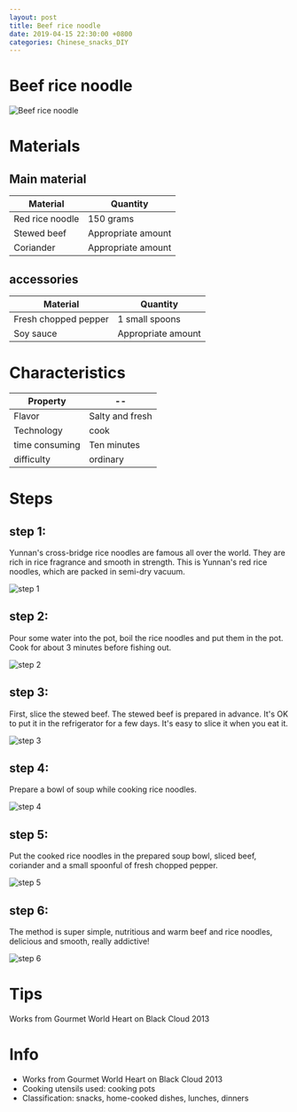 ```yaml
---
layout: post
title: Beef rice noodle
date: 2019-04-15 22:30:00 +0800
categories: Chinese_snacks_DIY
---
```


# Beef rice noodle

![Beef rice noodle]({{site.baseurl}}/img/431306/431306.jpg)

# Materials


## Main material

Material|Quantity
--|--
Red rice noodle|150 grams
Stewed beef|Appropriate amount
Coriander|Appropriate amount

## accessories

Material|Quantity
--|--
Fresh chopped pepper|1 small spoons
Soy sauce|Appropriate amount

# Characteristics

Property|--
--|--
Flavor|Salty and fresh
Technology|cook
time consuming|Ten minutes
difficulty|ordinary

# Steps

## step 1:

Yunnan's cross-bridge rice noodles are famous all over the world. They are rich in rice fragrance and smooth in strength. This is Yunnan's red rice noodles, which are packed in semi-dry vacuum.

![step 1]({{site.baseurl}}/img/431306/1.jpg)

## step 2:

Pour some water into the pot, boil the rice noodles and put them in the pot. Cook for about 3 minutes before fishing out.

![step 2]({{site.baseurl}}/img/431306/2.jpg)

## step 3:

First, slice the stewed beef. The stewed beef is prepared in advance. It's OK to put it in the refrigerator for a few days. It's easy to slice it when you eat it.

![step 3]({{site.baseurl}}/img/431306/3.jpg)

## step 4:

Prepare a bowl of soup while cooking rice noodles.

![step 4]({{site.baseurl}}/img/431306/4.jpg)

## step 5:

Put the cooked rice noodles in the prepared soup bowl, sliced beef, coriander and a small spoonful of fresh chopped pepper.

![step 5]({{site.baseurl}}/img/431306/5.jpg)

## step 6:

The method is super simple, nutritious and warm beef and rice noodles, delicious and smooth, really addictive!

![step 6]({{site.baseurl}}/img/431306/6.jpg)

# Tips

Works from Gourmet World Heart on Black Cloud 2013

# Info

- Works from Gourmet World Heart on Black Cloud 2013
- Cooking utensils used: cooking pots
- Classification: snacks, home-cooked dishes, lunches, dinners